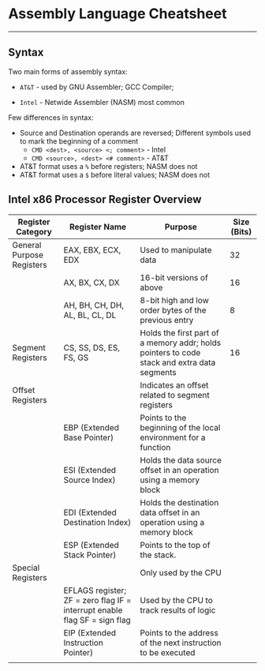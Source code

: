# Assembly Language Cheatsheet
---

## Syntax

Two main forms of assembly syntax: 

* `AT&T` - used by GNU Assembler; GCC Compiler;

* `Intel` - Netwide Assembler (NASM) most common

Few differences in syntax:

* Source and Destination operands are reversed;  Different symbols used to mark the beginning of a comment
	* `CMD <dest>, <source> <; comment>` - Intel
	* `CMD <source>, <dest> <# comment>` - AT&T
* AT&T format uses a `%` before registers; NASM does not
* AT&T format uses a `$` before literal values; NASM does not

## Intel x86 Processor Register Overview

| Register Category         | Register Name                                                             | Purpose                                                                                     | Size (Bits) |
|---------------------------|---------------------------------------------------------------------------|---------------------------------------------------------------------------------------------|-------------|
| General Purpose Registers | EAX, EBX, ECX, EDX                                                        | Used to manipulate data                                                                     | 32          |
|                           | AX, BX, CX, DX                                                            | 16-bit versions of above                                                                    | 16          |
|                           | AH, BH, CH, DH, AL, BL, CL, DL                                            | 8-bit high and low order bytes of the previous entry                                        | 8           |
| Segment Registers         | CS, SS, DS, ES, FS, GS                                                    | Holds the first part of a memory addr; holds pointers to code stack and extra data segments | 16          |
| Offset Registers          |                                                                           | Indicates an offset related to segment registers                                            |             |
|                           | EBP (Extended Base Pointer)                                               | Points to the beginning of the local environment  for a function                            |             |
|                           | ESI (Extended Source Index)                                               | Holds the data source offset in an operation  using a memory block                          |             |
|                           | EDI (Extended Destination Index)                                          | Holds the destination data offset in an operation  using a memory block                     |             |
|                           | ESP (Extended Stack Pointer)                                              | Points to the top of the stack.                                                             |             |
| Special Registers         |                                                                           | Only used by the CPU                                                                        |             |
|                           | EFLAGS register; ZF = zero flag IF = interrupt enable flag SF = sign flag | Used by the CPU to track results of logic                                                   |             |
|                           | EIP (Extended Instruction Pointer)                                        | Points to the address of the next instruction to be executed                                |             |
|                           |                                                                           |                                                                                             |             |
